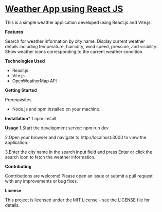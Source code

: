 # [Weather App using React JS](https://dhanesh-weather.netlify.app/)

This is a simple weather application developed using React.js and Vite.js.

**Features**

Search for weather information by city name.
Display current weather details including temperature, humidity, wind speed, pressure, and visibility.
Show weather icons corresponding to the current weather condition.

**Technologies Used**

* React.js
* Vite.js
* OpenWeatherMap API

**Getting Started**

Prerequisites
* Node.js and npm installed on your machine.

**Installation***
1.npm install

**Usage**
1.Start the development server:
npm run dev

2.Open your browser and navigate to http://localhost:3000 to view the application.

3.Enter the city name in the search input field and press Enter or click the search icon to fetch the weather information.

**Contributing**

Contributions are welcome! Please open an issue or submit a pull request with any improvements or bug fixes.

**License**

This project is licensed under the MIT License - see the LICENSE file for details.

